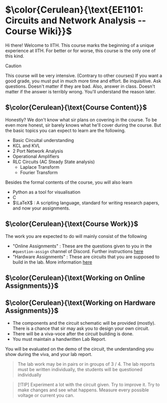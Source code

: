 # $\color{Cerulean}{\text{EE1101: Circuits and Network Analysis -- Course Wiki}}$
Hi there! 
Welcome to IITH. This course marks the beginning of a unique experience at IITH. For better or for worse, this course is the only one of this kind. 


> [!CAUTION]
>This course will be very intensive. (Contrary to other courses) If you want a good grade, you must put in much more time and effort.
>Be inquisitive. Ask questions. Doesn't matter if they are bad. Also, answer in class. Doesn't matter if the answer is terribly wrong. You'll understand the reason later.

## $\color{Cerulean}{\text{Course Content}}$
Honestly? We don't know what sir plans on covering in the course. To be even more honest, sir barely knows what he'll cover during the course. But the basic topics you can expect to learn are the following. 
* Basic Circuital understanding
* KCL and KVL
* 2 Port Network Analysis
* Operational Amplifiers
* RLC Circuits (AC Steady State analysis)
  * Laplace Transform
  * Fourier Transform

Besides the formal contents of the course, you will also learn 
* Python as a tool for visualisation
* C
* $\LaTeX$ : A scripting language, standard for writing research papers, and now your assignments.

## $\color{Cerulean}{\text{Course Work}}$
The work you are expected to do will mainly consist of the following
* "Online Assignments" : These are the questions given to you in the `#question-assign` channel of Discord. Further instructions [here](#colorceruleantextworking-on-online-assignments)
* "Hardware Assignments" : These are circuits that you are supposed to build in the lab. More information [here](#colorceruleantextworking-on-hardware-assignments)



## $\color{Cerulean}{\text{Working on Online Assignments}}$


## $\color{Cerulean}{\text{Working on Hardware Assignments}}$
* The components and the circuit schematic will be provided (mostly). There is a chance that sir may ask you to design your own circuit. 
* There will be a viva-voce after the circuit building is done.
* You must maintain a handwritten Lab Report.

You will be evaluated on the demo of the circuit, the understanding you show during the viva, and your lab report.

> The lab work may be in pairs or in groups of 3 / 4. The lab reports must be written individually, the students will be questioned individually 
 
> [!TIP] Experiment a lot with the circuit given. Try to improve it. Try to make changes and see what happens. Measure every possible voltage or current you can.